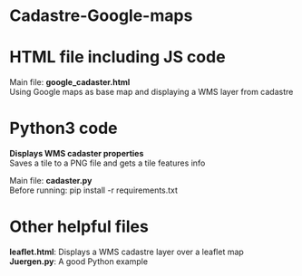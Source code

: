 # Cadastre-Google-maps

# HTML file including JS code
Main file: <b>google_cadaster.html</b><br/>Using Google maps as base map and displaying a WMS layer from cadastre

# Python3 code
<b>Displays WMS cadaster properties</b><br/>Saves a tile to a PNG file and gets a tile features info

Main file: <b>cadaster.py</b><br/>Before running: pip install -r requirements.txt

# Other helpful files
<b>leaflet.html</b>: Displays a WMS cadastre layer over a leaflet map<br/>
<b>Juergen.py</b>: A good Python example

